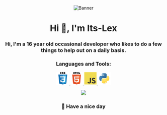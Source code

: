 <div align="center">
  <img src="https://i.ibb.co/cwDrc3z/github-header-image.png" alt="Banner">
</div>

<h1 align="center">Hi 👋, I'm Its-Lex</h1>
<h3 align="center">Hi, I'm a 16 year old occasional developer who likes to do a few things to help out on a daily basis.</h3>

<p align="left">
</p>
<h3 align="center">Languages and Tools:</h3>

<p align="center"> <a href="https://www.w3schools.com/css/" target="_blank" rel="noreferrer"> <img src="https://raw.githubusercontent.com/devicons/devicon/master/icons/css3/css3-original-wordmark.svg" alt="css3" width="40" height="40"/> </a> <a href="https://www.w3.org/html/" target="_blank" rel="noreferrer"> <img src="https://raw.githubusercontent.com/devicons/devicon/master/icons/html5/html5-original-wordmark.svg" alt="html5" width="40" height="40"/> </a> <a href="https://developer.mozilla.org/en-US/docs/Web/JavaScript" target="_blank" rel="noreferrer"> <img src="https://raw.githubusercontent.com/devicons/devicon/master/icons/javascript/javascript-original.svg" alt="javascript" width="40" height="40"/> </a> <a href="https://www.python.org" target="_blank" rel="noreferrer"> <img src="https://raw.githubusercontent.com/devicons/devicon/master/icons/python/python-original.svg" alt="python" width="40" height="40"/> </a> </p>

<p align="center"> <img src="https://discord.c99.nl/widget/theme-4/1056138183131287562.png"> </p>

<h3 align="center">👋 Have a nice day</h3>
